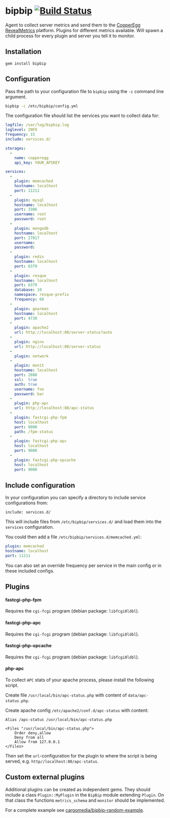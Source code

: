 bipbip [![Build Status](https://travis-ci.org/cargomedia/bipbip.png)](https://travis-ci.org/cargomedia/bipbip)
======
Agent to collect server metrics and send them to the [CopperEgg RevealMetrics](http://copperegg.com/) platform.
Plugins for different metrics available.
Will spawn a child process for every plugin and server you tell it to monitor.

Installation
------------
```
gem install bipbip
```

Configuration
-------------
Pass the path to your configuration file to `bipbip` using the `-c` command line argument.
```sh
bipbip -c /etc/bipbip/config.yml
```

The configuration file should list the services you want to collect data for:
```yml
logfile: /var/log/bipbip.log
loglevel: INFO
frequency: 15
include: services.d/

storages:
  -
    name: copperegg
    api_key: YOUR_APIKEY

services:
  -
    plugin: memcached
    hostname: localhost
    port: 11211
  -
    plugin: mysql
    hostname: localhost
    port: 3306
    username: root
    password: root
  -
    plugin: mongodb
    hostname: localhost
    port: 27017
    username:
    password:
  -
    plugin: redis
    hostname: localhost
    port: 6379
  - 
    plugin: resque
    hostname: localhost
    port: 6379
    database: 10
    namespace: resque-prefix
    frequency: 60
  -
    plugin: gearman
    hostname: localhost
    port: 4730
  -
    plugin: apache2
    url: http://localhost:80/server-status?auto
  -
    plugin: nginx
    url: http://localhost:80/server-status
  -
    plugin: network
  -
    plugin: monit
    hostname: localhost
    port: 2888
    ssl:  true
    auth: true
    username: foo
    password: bar
  -
    plugin: php-apc
    url: http://localhost:80/apc-status
  -
    plugin: fastcgi-php-fpm
    host: localhost
    port: 9000
    path: /fpm-status
  -
    plugin: fastcgi-php-apc
    host: localhost
    port: 9000
  -
    plugin: fastcgi-php-opcache
    host: localhost
    port: 9000
```

Include configuration
---------------------
In your configuration you can specify a directory to include service configurations from:
```
include: services.d/
```
This will include files from `/etc/bipbip/services.d/` and load them into the `services` configuration.

You could then add a file `/etc/bipbip/services.d/memcached.yml`:
```yml
plugin: memcached
hostname: localhost
port: 11211
```

You can also set an override frequency per service in the main config or in these included configs.

Plugins
-------
#### fastcgi-php-fpm
Requires the `cgi-fcgi` program (debian package: `libfcgi0ldbl`).

#### fastcgi-php-apc
Requires the `cgi-fcgi` program (debian package: `libfcgi0ldbl`).

#### fastcgi-php-opcache
Requires the `cgi-fcgi` program (debian package: `libfcgi0ldbl`).

#### php-apc
To collect `APC` stats of your apache process, please install the following script.

Create file `/usr/local/bin/apc-status.php` with content of `data/apc-status.php`.

Create apache config `/etc/apache2/conf.d/apc-status` with content:
```
Alias /apc-status /usr/local/bin/apc-status.php

<Files "/usr/local/bin/apc-status.php">
	Order deny,allow
	Deny from all
	Allow from 127.0.0.1
</Files>
```

Then set the `url`-configuration for the plugin to where the script is being served, e.g. `http//localhost:80/apc-status`.

Custom external plugins
-----------------------
Additional plugins can be created as independent gems.
They should include a class `Plugin::MyPlugin` in the `BipBip` module extending `Plugin`.
On that class the functions `metrics_schema` and `monitor` should be implemented.

For a complete example see [cargomedia/bipbip-random-example](https://github.com/cargomedia/bipbip-random-example).
